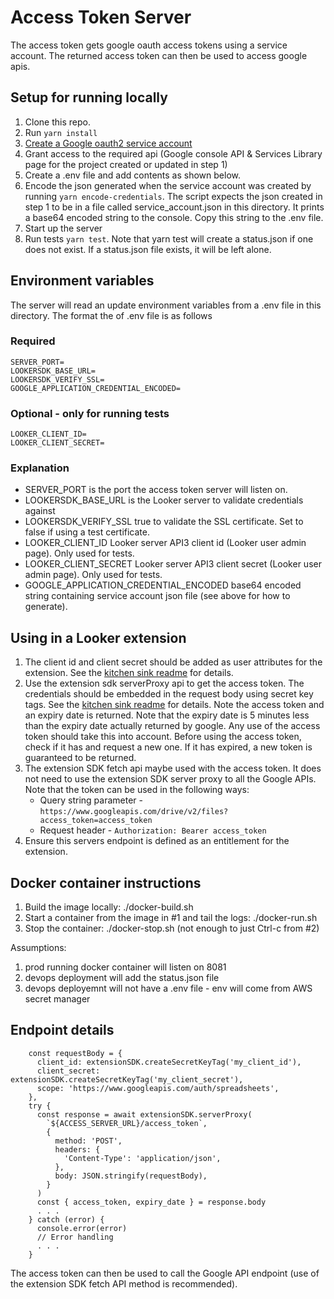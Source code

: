 # Access Token Server

The access token gets google oauth access tokens using a service account. The returned access token can then be used to access google apis.

## Setup for running locally

1. Clone this repo.
2. Run `yarn install`
3. [Create a Google oauth2 service account](https://developers.google.com/identity/protocols/oauth2/service-account)
4. Grant access to the required api (Google console API & Services Library page for the project created or updated in step 1)
5. Create a .env file and add contents as shown below.
6. Encode the json generated when the service account was created by running `yarn encode-credentials`. The script expects the json created in step 1 to be in a file called service_account.json in this directory. It prints a base64 encoded string to the console. Copy this string to the .env file.
7. Start up the server
8. Run tests `yarn test`. Note that yarn test will create a status.json if one does not exist. If a status.json file exists, it will be left alone.

## Environment variables

The server will read an update environment variables from a .env file in this directory. The format the of .env file is as follows

### Required

```
SERVER_PORT=
LOOKERSDK_BASE_URL=
LOOKERSDK_VERIFY_SSL=
GOOGLE_APPLICATION_CREDENTIAL_ENCODED=
```

### Optional - only for running tests

```
LOOKER_CLIENT_ID=
LOOKER_CLIENT_SECRET=
```

### Explanation

- SERVER_PORT is the port the access token server will listen on.
- LOOKERSDK_BASE_URL is the Looker server to validate credentials against
- LOOKERSDK_VERIFY_SSL true to validate the SSL certificate. Set to false if using a test certificate.
- LOOKER_CLIENT_ID Looker server API3 client id (Looker user admin page). Only used for tests.
- LOOKER_CLIENT_SECRET Looker server API3 client secret (Looker user admin page). Only used for tests.
- GOOGLE_APPLICATION_CREDENTIAL_ENCODED base64 encoded string containing service account json file (see above for how to generate).

## Using in a Looker extension

1. The client id and client secret should be added as user attributes for the extension. See the [kitchen sink readme](https://github.com/mkaiser323/extension-template-kitchensink/blob/master/README.md) for details.
2. Use the extension sdk serverProxy api to get the access token. The credentials should be embedded in the request body using secret key tags. See the [kitchen sink readme](https://github.com/mkaiser323/extension-template-kitchensink/blob/master/README.md) for details. Note the access token and an expiry date is returned. Note that the expiry date is 5 minutes less than the expiry date actually returned by google. Any use of the access token should take this into account. Before using the access token, check if it has and request a new one. If it has expired, a new token is guaranteed to be returned.
3. The extension SDK fetch api maybe used with the access token. It does not need to use the extension SDK server proxy to all the Google APIs. Note that the token can be used in the following ways:
   - Query string parameter - `https://www.googleapis.com/drive/v2/files?access_token=access_token`
   - Request header - `Authorization: Bearer access_token`
4. Ensure this servers endpoint is defined as an entitlement for the extension.

## Docker container instructions

1. Build the image locally: ./docker-build.sh
2. Start a container from the image in #1 and tail the logs: ./docker-run.sh
3. Stop the container: ./docker-stop.sh (not enough to just Ctrl-c from #2)

Assumptions:

1. prod running docker container will listen on 8081
2. devops deployment will add the status.json file
3. devops deployemnt will not have a .env file - env will come from AWS secret manager

## Endpoint details

```
    const requestBody = {
      client_id: extensionSDK.createSecretKeyTag('my_client_id'),
      client_secret: extensionSDK.createSecretKeyTag('my_client_secret'),
      scope: 'https://www.googleapis.com/auth/spreadsheets',
    },
    try {
      const response = await extensionSDK.serverProxy(
        `${ACCESS_SERVER_URL}/access_token`,
        {
          method: 'POST',
          headers: {
            'Content-Type': 'application/json',
          },
          body: JSON.stringify(requestBody),
        }
      )
      const { access_token, expiry_date } = response.body
      . . .
    } catch (error) {
      console.error(error)
      // Error handling
      . . .
    }
```

The access token can then be used to call the Google API endpoint (use of the extension SDK fetch API method is recommended).
